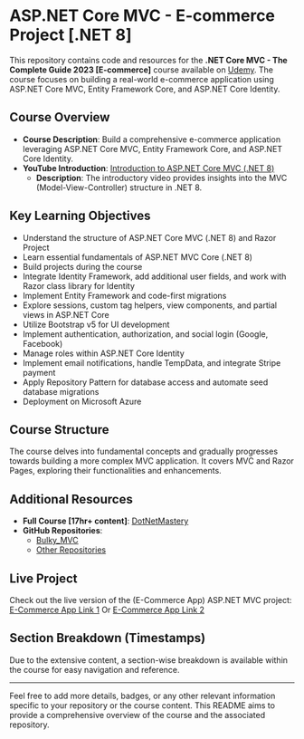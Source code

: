 # ASP.NET Core MVC - E-commerce Project [.NET 8]

This repository contains code and resources for the **.NET Core MVC - The Complete Guide 2023 [E-commerce]** course available on [Udemy](https://www.udemy.com/course/complete-aspnet-core-21-course/). The course focuses on building a real-world e-commerce application using ASP.NET Core MVC, Entity Framework Core, and ASP.NET Core Identity.

## Course Overview

- **Course Description**: Build a comprehensive e-commerce application leveraging ASP.NET Core MVC, Entity Framework Core, and ASP.NET Core Identity.
- **YouTube Introduction**: [Introduction to ASP.NET Core MVC (.NET 8)](https://www.youtube.com/watch?v=AopeJjkcRvU)
  - **Description**: The introductory video provides insights into the MVC (Model-View-Controller) structure in .NET 8.

## Key Learning Objectives

- Understand the structure of ASP.NET Core MVC (.NET 8) and Razor Project
- Learn essential fundamentals of ASP.NET MVC Core (.NET 8)
- Build projects during the course
- Integrate Identity Framework, add additional user fields, and work with Razor class library for Identity
- Implement Entity Framework and code-first migrations
- Explore sessions, custom tag helpers, view components, and partial views in ASP.NET Core
- Utilize Bootstrap v5 for UI development
- Implement authentication, authorization, and social login (Google, Facebook)
- Manage roles within ASP.NET Core Identity
- Implement email notifications, handle TempData, and integrate Stripe payment
- Apply Repository Pattern for database access and automate seed database migrations
- Deployment on Microsoft Azure

## Course Structure

The course delves into fundamental concepts and gradually progresses towards building a more complex MVC application. It covers MVC and Razor Pages, exploring their functionalities and enhancements.

## Additional Resources

- **Full Course [17hr+ content]**: [DotNetMastery](https://www.dotnetmastery.com/Home/Details?courseId=9)
- **GitHub Repositories**:
  - [Bulky_MVC](https://github.com/bhrugen/Bulky_MVC/)
  - [Other Repositories](https://github.com/bhrugen)

## Live Project

Check out the live version of the (E-Commerce App) ASP.NET MVC project: 
[E-Commerce App Link 1](https://plumwillyt.bsite.net/) Or
[E-Commerce App Link 2](https://bookstoredeb.runasp.net/)

## Section Breakdown (Timestamps)

Due to the extensive content, a section-wise breakdown is available within the course for easy navigation and reference.

---

Feel free to add more details, badges, or any other relevant information specific to your repository or the course content. This README aims to provide a comprehensive overview of the course and the associated repository.
